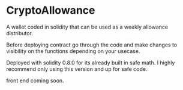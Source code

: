 # CryptoAllowance

A wallet coded in solidity that can be used as a weekly allowance distributor. 

Before deploying contract go through the code and make changes to visibility on the functions depending on your usecase.

Deployed with solidity 0.8.0 for its already built in safe math. I highly recommend only using this version and up for safe code.

front end coming soon.

